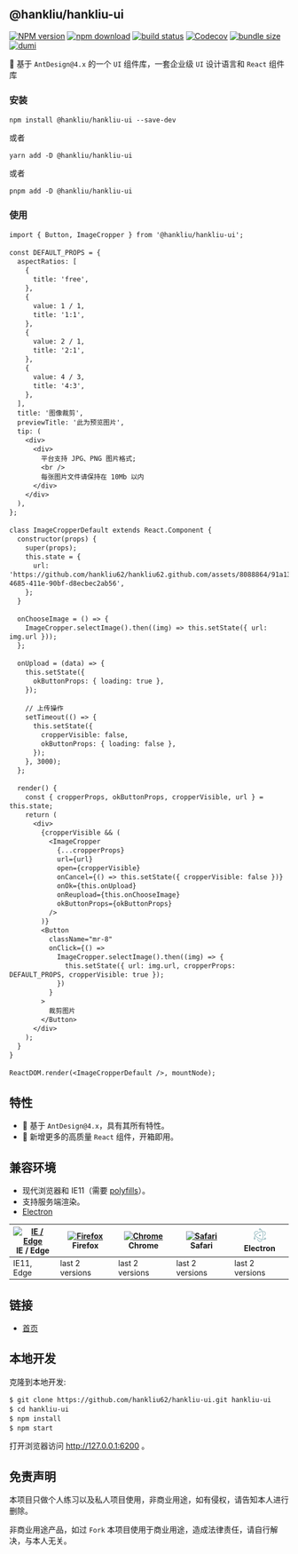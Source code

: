## @hankliu/hankliu-ui

[![NPM version][npm-image]][npm-url] [![npm download][download-image]][download-url] [![build status][github-actions-image]][github-actions-url] [![Codecov][codecov-image]][codecov-url] [![bundle size][bundlephobia-image]][bundlephobia-url] [![dumi][dumi-image]][dumi-url]

[npm-image]: http://img.shields.io/npm/v/@hankliu/hankliu-ui.svg?style=flat-square
[npm-url]: https://www.npmjs.com/package/@hankliu/hankliu-ui
[travis-image]: https://img.shields.io/travis/hankliu62/hankliu-ui/master?style=flat-square
[github-actions-image]: https://github.com/hankliu62/hankliu-ui/workflows/CI/badge.svg
[github-actions-url]: https://github.com/hankliu62/hankliu-ui/actions
[codecov-image]: https://img.shields.io/codecov/c/github/hankliu62/hankliu-ui/master.svg?style=flat-square
[codecov-url]: https://app.codecov.io/gh/hankliu62/hankliu-ui
[download-image]: https://img.shields.io/npm/dm/@hankliu/hankliu-ui.svg?style=flat-square
[download-url]: https://npmjs.org/package/@hankliu/hankliu-ui
[bundlephobia-url]: https://bundlephobia.com/package/@hankliu/hankliu-ui
[bundlephobia-image]: https://badgen.net/bundlephobia/minzip/@hankliu/hankliu-ui
[dumi-url]: https://github.com/umijs/dumi
[dumi-image]: https://img.shields.io/badge/docs%20by-dumi-blue?style=flat-square

🥭 基于 `AntDesign@4.x` 的一个 `UI` 组件库，一套企业级 `UI` 设计语言和 `React` 组件库

### 安装

```
npm install @hankliu/hankliu-ui --save-dev
```

或者

```
yarn add -D @hankliu/hankliu-ui
```

或者

```
pnpm add -D @hankliu/hankliu-ui
```

### 使用

```tsx
import { Button, ImageCropper } from '@hankliu/hankliu-ui';

const DEFAULT_PROPS = {
  aspectRatios: [
    {
      title: 'free',
    },
    {
      value: 1 / 1,
      title: '1:1',
    },
    {
      value: 2 / 1,
      title: '2:1',
    },
    {
      value: 4 / 3,
      title: '4:3',
    },
  ],
  title: '图像裁剪',
  previewTitle: '此为预览图片',
  tip: (
    <div>
      <div>
        平台支持 JPG、PNG 图片格式;
        <br />
        每张图片文件请保持在 10Mb 以内
      </div>
    </div>
  ),
};

class ImageCropperDefault extends React.Component {
  constructor(props) {
    super(props);
    this.state = {
      url: 'https://github.com/hankliu62/hankliu62.github.com/assets/8088864/91a13d0f-4685-411e-90bf-d8ecbec2ab56',
    };
  }

  onChooseImage = () => {
    ImageCropper.selectImage().then((img) => this.setState({ url: img.url }));
  };

  onUpload = (data) => {
    this.setState({
      okButtonProps: { loading: true },
    });

    // 上传操作
    setTimeout(() => {
      this.setState({
        cropperVisible: false,
        okButtonProps: { loading: false },
      });
    }, 3000);
  };

  render() {
    const { cropperProps, okButtonProps, cropperVisible, url } = this.state;
    return (
      <div>
        {cropperVisible && (
          <ImageCropper
            {...cropperProps}
            url={url}
            open={cropperVisible}
            onCancel={() => this.setState({ cropperVisible: false })}
            onOk={this.onUpload}
            onReupload={this.onChooseImage}
            okButtonProps={okButtonProps}
          />
        )}
        <Button
          className="mr-8"
          onClick={() =>
            ImageCropper.selectImage().then((img) => {
              this.setState({ url: img.url, cropperProps: DEFAULT_PROPS, cropperVisible: true });
            })
          }
        >
          裁剪图片
        </Button>
      </div>
    );
  }
}

ReactDOM.render(<ImageCropperDefault />, mountNode);
```

## 特性

- 🍉 基于 `AntDesign@4.x`，具有其所有特性。
- 🍑 新增更多的高质量 `React` 组件，开箱即用。

## 兼容环境

- 现代浏览器和 IE11（需要 [polyfills](https://4x.ant.design/docs/react/getting-started-cn#兼容性)）。
- 支持服务端渲染。
- [Electron](https://www.electronjs.org/)

| [<img src="https://raw.githubusercontent.com/alrra/browser-logos/master/src/edge/edge_48x48.png" alt="IE / Edge" width="24px" height="24px" />](http://godban.github.io/browsers-support-badges/)<br>IE / Edge | [<img src="https://raw.githubusercontent.com/alrra/browser-logos/master/src/firefox/firefox_48x48.png" alt="Firefox" width="24px" height="24px" />](http://godban.github.io/browsers-support-badges/)<br>Firefox | [<img src="https://raw.githubusercontent.com/alrra/browser-logos/master/src/chrome/chrome_48x48.png" alt="Chrome" width="24px" height="24px" />](http://godban.github.io/browsers-support-badges/)<br>Chrome | [<img src="https://raw.githubusercontent.com/alrra/browser-logos/master/src/safari/safari_48x48.png" alt="Safari" width="24px" height="24px" />](http://godban.github.io/browsers-support-badges/)<br>Safari | [<img src="https://raw.githubusercontent.com/alrra/browser-logos/master/src/electron/electron_48x48.png" alt="Electron" width="24px" height="24px" />](http://godban.github.io/browsers-support-badges/)<br>Electron |
| --- | --- | --- | --- | --- |
| IE11, Edge | last 2 versions | last 2 versions | last 2 versions | last 2 versions |

## 链接

- [首页](https://hankliu62.github.io/hankliu-ui/index-cn)

## 本地开发

克隆到本地开发:

```bash
$ git clone https://github.com/hankliu62/hankliu-ui.git hankliu-ui
$ cd hankliu-ui
$ npm install
$ npm start
```

打开浏览器访问 http://127.0.0.1:6200 。

## 免责声明

本项目只做个人练习以及私人项目使用，非商业用途，如有侵权，请告知本人进行删除。

非商业用途产品，如过 `Fork` 本项目使用于商业用途，造成法律责任，请自行解决，与本人无关。
